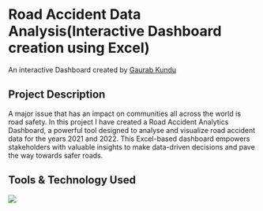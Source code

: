 # Road Accident Data Analysis(Interactive Dashboard creation using Excel)

An interactive Dashboard created by [Gaurab Kundu](https://www.linkedin.com/in/gaurab-kundu/)

## Project Description

A major issue that has an impact on communities all across the world is road safety. In this project I have created a Road Accident Analytics Dashboard, a powerful tool designed to analyse and visualize road accident data for the years 2021 and 2022. This Excel-based dashboard empowers stakeholders with valuable insights to make data-driven decisions and pave the way towards safer roads.

## Tools & Technology Used

<img src = https://github.com/GaurabKundu1/GaurabKundu/assets/86102231/5705b2f1-10bd-4bfc-abd7-102cca3943b6 height:50px width:50px >
